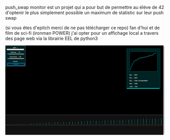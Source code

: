 push_swap monitor est un projet qui a pour but de permettre au éléve de 42 d'optenir le plus simplement possible un maximum de statistic sur leur push swap

(si vous étes d'epitch merci de ne pas télécharger ce repo)
fan d'hui et de film de sci-fi (ironman POWER)
j'ai opter pour un affichage local a travers des page web via la librairie EEL de python3

[![Watch the video](Screenshot_2022-10-23_18_08_36.png)](https://youtu.be/lY-a-QN0Hf4)

